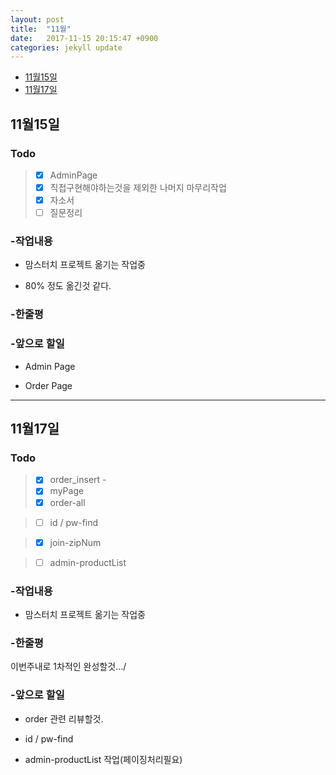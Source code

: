 ```yaml
---
layout: post
title:  "11월"
date:   2017-11-15 20:15:47 +0900
categories: jekyll update
---
```


- [11월15일](#11월15일)
- [11월17일](#11월17일)

## 11월15일

### Todo

> - [x] AdminPage
> - [x] 직접구현해야하는것을 제외한 나머지 마무리작업
> - [x] 자소서
> - [ ] 질문정리


### -작업내용  

- 맘스터치 프로젝트 옮기는 작업중  

- 80% 정도 옮긴것 같다.  


### -한줄평


### -앞으로 할일  

- Admin Page

- Order Page

---

## 11월17일

### Todo


> - [x] order_insert -
> - [x] myPage
> - [x] order-all  

> - [ ] id / pw-find

> - [x] join-zipNum

> - [ ] admin-productList

### -작업내용  

- 맘스터치 프로젝트 옮기는 작업중  




### -한줄평

이번주내로 1차적인 완성할것.../

### -앞으로 할일  

- order 관련 리뷰할것.

- id / pw-find

- admin-productList 작업(페이징처리필요)
